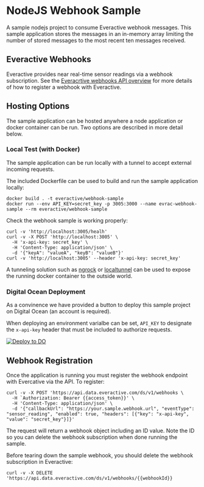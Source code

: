 # NodeJS Webhook Sample

A sample nodejs project to consume Everactive webhook messages. This sample application stores the messages in an in-memory array limiting the number of stored messages to the most recent ten messages received.

## Everactive Webhooks

Everactive provides near real-time sensor readings via a webhook subscription. See the [Everacrtive webhooks API overview](https://everactive-ds-docs.readme.io/reference/webhooks-overview) for more details of how to register a webhook with Everactive.

## Hosting Options

The sample application can be hosted anywhere a node application or docker container can be run. Two options are described in more detail below.

### Local Test (with Docker)

The sample application can be run locally with a tunnel to accept external incoming requests.

The included Dockerfile can be used to build and run the sample application locally:

```
docker build . -t everactive/webhook-sample
docker run --env API_KEY=secret_key -p 3005:3000 --name evrac-webhook-sample --rm everactive/webhook-sample
```

Check the webhook sample is working properly:

```
curl -v 'http://localhost:3005/healh'
curl -v -X POST 'http://localhost:3005' \
  -H 'x-api-key: secret_key' \
  -H 'Content-Type: application/json' \
  -d '{"keyA": "valueA", "keyB": "valueB"}'
curl -v 'http://localhost:3005' --header 'x-api-key: secret_key'
```

A tunneling solution such as [ngrock](https://ngrock.com) or [localtunnel](https://github.com/localtunnel/localtunnel) can be used to expose the running docker container to the outside world.

### Digital Ocean Deployment

As a convinence we have provided a button to deploy this sample project on Digital Ocean (an account is required).

When deploying an environment varialbe can be set, `API_KEY` to designate the `x-api-key` header that must be included to authorize requests.

[![Deploy to DO](https://www.deploytodo.com/do-btn-blue.svg)](https://cloud.digitalocean.com/apps/new?repo=https://github.com/everactive/nodejs-webhook-sample.git/tree/main)

## Webhook Registration

Once the application is running you must register the webhook endpoint with Evercative via the API. To register:

```
curl -v -X POST 'https://api.data.everactive.com/ds/v1/webhooks \
  -H `Authorization: Bearer {{access_token}}' \
  -H 'Content-Type: application/json' \
  -d '{"callbackUrl": "https://your.sample.webhook.url", "eventType": "sensor_reading", "enabled": true, "headers": [{"key": "x-api-key", "value": "secret_key"}]}'
```

The request will return a webhook object including an ID value. Note the ID so you can delete the webhook subscription when done running the sample.

Before tearing down the sample webhook, you should delete the webhook subscription in Everactive:

```
curl -v -X DELETE 'https://api.data.everactive.com/ds/v1/webhooks/{{webhookId}}
```
